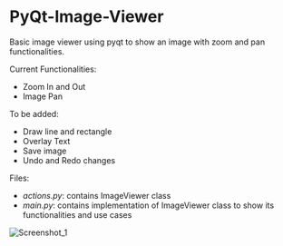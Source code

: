 # PyQt-Image-Viewer
Basic image viewer using pyqt to show an image with zoom and pan functionalities.

Current Functionalities:
* Zoom In and Out
* Image Pan

To be added:
* Draw line and rectangle
* Overlay Text
* Save image
* Undo and Redo changes

Files:
* *actions.py*: contains ImageViewer class
* *main.py*: contains implementation of ImageViewer class to show its functionalities and use cases

![Screenshot_1](/icons/Screenshot1.png?raw=true "App Screenshot")
